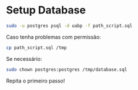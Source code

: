 # Setup Database
```bash
sudo -u postgres psql -d uabp -f path_script.sql
```
Caso tenha problemas com permissão:
```bash
cp path_script.sql /tmp
```
Se necessário:
```bash
sudo chown postgres:postgres /tmp/database.sql 
```
Repita o primeiro passo!
